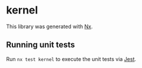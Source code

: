 # kernel

This library was generated with [Nx](https://nx.dev).

## Running unit tests

Run `nx test kernel` to execute the unit tests via [Jest](https://jestjs.io).
